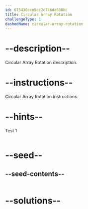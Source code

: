 ```yaml
---
id: 675430cce5ec2c746da638bc
title: Circular Array Rotation
challengeType: 1
dashedName: circular-array-rotation
---
```


# --description--

Circular Array Rotation description.

# --instructions--

Circular Array Rotation instructions.

# --hints--

Test 1

```js

```

# --seed--
## --seed-contents--

```js

```

# --solutions--

```js

```
